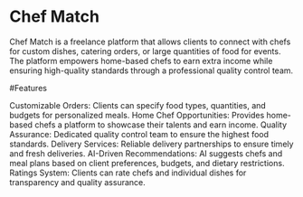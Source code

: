 # Chef Match

Chef Match is a freelance platform that allows clients to connect with chefs for custom dishes, catering orders, or large quantities of food for events. The platform empowers home-based chefs to earn extra income while ensuring high-quality standards through a professional quality control team.


#Features

Customizable Orders: Clients can specify food types, quantities, and budgets for personalized meals.
Home Chef Opportunities: Provides home-based chefs a platform to showcase their talents and earn income.
Quality Assurance: Dedicated quality control team to ensure the highest food standards.
Delivery Services: Reliable delivery partnerships to ensure timely and fresh deliveries.
AI-Driven Recommendations: AI suggests chefs and meal plans based on client preferences, budgets, and dietary restrictions.
Ratings System: Clients can rate chefs and individual dishes for transparency and quality assurance.
